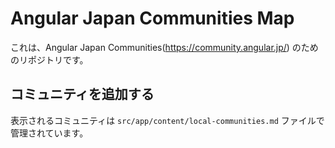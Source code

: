 # Angular Japan Communities Map

これは、Angular Japan Communities(https://community.angular.jp/) のためのリポジトリです。

## コミュニティを追加する

表示されるコミュニティは `src/app/content/local-communities.md` ファイルで管理されています。
